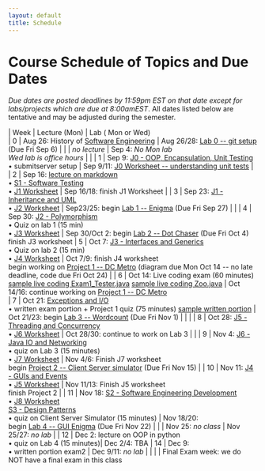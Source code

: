 ```yaml
---
layout: default
title: Schedule
---
```


# Course Schedule of Topics and Due Dates

*Due dates are posted deadlines by 11:59pm EST on that date except for labs/projects which are due at 8:00amEST*. All dates listed below are tentative and may be adjusted during the semester.



| Week | Lecture (Mon)                                                                                                            | Lab ( Mon or Wed)     
| 0    | Aug 26: History of <a href="https://dl.acm.org/doi/pdf/10.1145/1134285.1134288">Software Engineering</a>  | Aug 26/28: [Lab 0 -- git setup](lab/0) (Due Fri Sep 6) |
|     | <i>no lecture</i>   | Sep 4: <i>No Mon lab<br> Wed lab is office hours</i> |                                                 |
| 1    | Sep 9: [J0 - OOP, Encapsulation, Unit Testing](j/0)<br> &bull; submitserver setup          | Sep 9/11: [J0 Worksheet -- understanding unit tests](worksheet/j0)  |
| 2    | Sep 16: [lecture on markdown](https://docs.github.com/en/get-started/writing-on-github/getting-started-with-writing-and-formatting-on-github/basic-writing-and-formatting-syntax)<br> &bull; [S1 - Software Testing](j/software_testing)<br> &bull; [J1 Worksheet](worksheet/j1)  | Sep 16/18:  finish J1 Worksheet      |
| 3    | Sep 23: [J1 - Inheritance and UML](j/1) <br>&bull; [J2 Worksheet](worksheet/j2)            | Sep23/25: begin [Lab 1 -- Enigma](lab/1) (Due Fri Sep 27)                                                                                 |                                                                        |
| 4    | Sep 30: [J2 - Polymorphism](j/2) <br>&bull; Quiz on lab 1 (15 min)<br>&bull; [J3 Worksheet](worksheet/j3)   | Sep 30/Oct 2: begin [Lab 2 -- Dot Chaser](lab/2) (Due Fri Oct 4) <br> finish J3 worksheet
| 5    | Oct 7: [J3 - Interfaces and Generics](j/3) <br>&bull; Quiz on lab 2 (15 min)<br>&bull; [J4 Worksheet](worksheet/j4)   | Oct 7/9: finish J4 worksheet <br> begin working on [Project 1 -- DC Metro](project/1) (diagram due Mon Oct 14 -- no late deadline, code due Fri Oct 24)                                                                              |
| 6    | Oct 14: Live coding exam (60 minutes) [sample live coding Exam1_Tester.java](./j-units/Exam1_Tester.java) [sample live coding Zoo.java](./j-units/Zoo.java)  | Oct 14/16: continue working on [Project 1 -- DC Metro](project/1)        
| 7    | Oct 21: [Exceptions and I/O](j/exceptions)<br>&bull; written exam portion + Project 1 quiz (75 minutes) [sample written portion](https://cs2113-s24.github.io/j-units/Exam1.pdf) | Oct 21/23: begin [Lab 3 -- Wordcount](lab/3) (Due Fri Nov 1) |                                                    |                                                                 |
| 8    | Oct 28: [J5 - Threading and Concurrency](j/5)  <br>&bull; [J6 Worksheet](worksheet/j6)      | Oct 28/30:   continue to work on Lab 3      |                                                              |
| 9    | Nov 4: [J6 - Java IO and Networking](j/6) <br>&bull; quiz on Lab 3 (15 minutes)<br>&bull; [J7 Worksheet](worksheet/j7)    | Nov 4/6: Finish J7 worksheet <br>  begin [Project 2 -- Client Server simulator](project/2) (Due Fri Nov 15)                                                                              |
| 10   | Nov 11:  [J4 - GUIs and Events](j/4)<br>&bull; [J5 Worksheet](worksheet/j5)   | Nov 11/13: Finish J5 worksheet <br> finish Project 2  |
| 11   | Nov 18:  [S2 - Software Engineering Development](j/software_engineering)<br>&bull; [J8 Worksheet](worksheet/j8) <br>[S3 - Design Patterns](j/design)<br>&bull; quiz on Client Server Simulator (15 minutes)       | Nov 18/20: <br> begin [Lab 4 -- GUI Enigma](lab/4) (Due Fri Nov 22)              |
|    | Nov 25: <i>no class</i>          | Nov 25/27: <i>no lab</i>           |
| 12   | Dec 2: lecture on OOP in python   <br>&bull; quiz on Lab 4 (15 minutes)| Dec 2/4: TBA
| 14   | Dec 9:    <br>&bull; written portion exam2                            |  Dec 9/11: <i>no lab</i>                                                                                                             |                                               |
|    | Final Exam week: we do NOT have a final exam in this class








